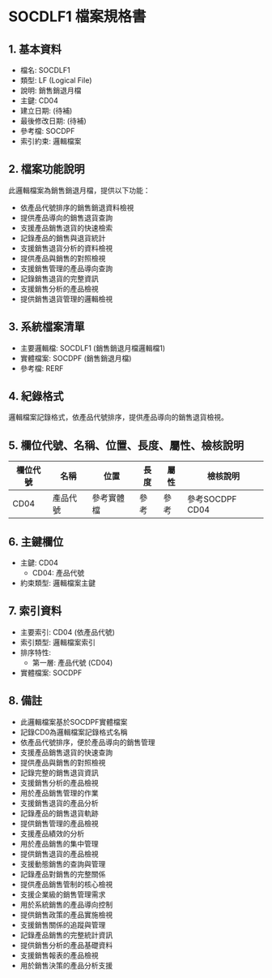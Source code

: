 # SOCDLF1 檔案規格書

## 1. 基本資料
- 檔名: SOCDLF1
- 類型: LF (Logical File)
- 說明: 銷售銷退月檔
- 主鍵: CD04
- 建立日期: (待補)
- 最後修改日期: (待補)
- 參考檔: SOCDPF
- 索引約束: 邏輯檔案

## 2. 檔案功能說明
此邏輯檔案為銷售銷退月檔，提供以下功能：
- 依產品代號排序的銷售銷退資料檢視
- 提供產品導向的銷售退貨查詢
- 支援產品銷售退貨的快速檢索
- 記錄產品的銷售與退貨統計
- 支援銷售退貨分析的資料檢視
- 提供產品與銷售的對照檢視
- 支援銷售管理的產品導向查詢
- 記錄銷售退貨的完整資訊
- 支援銷售分析的產品檢視
- 提供銷售退貨管理的邏輯檢視

## 3. 系統檔案清單
- 主要邏輯檔: SOCDLF1 (銷售銷退月檔邏輯檔1)
- 實體檔案: SOCDPF (銷售銷退月檔)
- 參考檔: RERF

## 4. 紀錄格式
邏輯檔案記錄格式，依產品代號排序，提供產品導向的銷售退貨檢視。

## 5. 欄位代號、名稱、位置、長度、屬性、檢核說明
| 欄位代號 | 名稱 | 位置 | 長度 | 屬性 | 檢核說明 |
|----------|------|------|------|------|----------|
| CD04 | 產品代號 | 參考實體檔 | 參考 | 參考 | 參考SOCDPF CD04 |

## 6. 主鍵欄位
- 主鍵: CD04
  - CD04: 產品代號
- 約束類型: 邏輯檔案主鍵

## 7. 索引資料
- 主要索引: CD04 (依產品代號)
- 索引類型: 邏輯檔案索引
- 排序特性: 
  - 第一層: 產品代號 (CD04)
- 實體檔案: SOCDPF

## 8. 備註
- 此邏輯檔案基於SOCDPF實體檔案
- 記錄CD0為邏輯檔案記錄格式名稱
- 依產品代號排序，便於產品導向的銷售管理
- 支援產品銷售退貨的快速查詢
- 提供產品與銷售的對照檢視
- 記錄完整的銷售退貨資訊
- 支援銷售分析的產品檢視
- 用於產品銷售管理的作業
- 支援銷售退貨的產品分析
- 記錄產品的銷售退貨軌跡
- 提供銷售管理的產品檢視
- 支援產品績效的分析
- 用於產品銷售的集中管理
- 提供銷售退貨的產品檢視
- 支援動態銷售的查詢與管理
- 記錄產品對銷售的完整關係
- 提供產品銷售管制的核心檢視
- 支援企業級的銷售管理需求
- 用於系統銷售的產品導向控制
- 提供銷售政策的產品實施檢視
- 支援銷售關係的追蹤與管理
- 記錄產品銷售的完整統計資訊
- 提供銷售分析的產品基礎資料
- 支援銷售報表的產品檢視
- 用於銷售決策的產品分析支援 